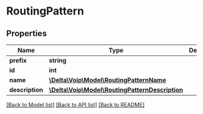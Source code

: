 # RoutingPattern

## Properties
Name | Type | Description | Notes
------------ | ------------- | ------------- | -------------
**prefix** | **string** |  | 
**id** | **int** |  | [optional] 
**name** | [**\Delta\Voip\Model\RoutingPatternName**](RoutingPatternName.md) |  | [optional] 
**description** | [**\Delta\Voip\Model\RoutingPatternDescription**](RoutingPatternDescription.md) |  | [optional] 

[[Back to Model list]](../README.md#documentation-for-models) [[Back to API list]](../README.md#documentation-for-api-endpoints) [[Back to README]](../README.md)


